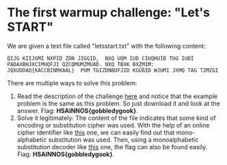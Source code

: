 # The first warmup challenge: "Let's START"
We are given a text file called "letsstart.txt" with the following content:

    QIJG KIIJGMI NXPID ZDN JIGGID,  NXQ UQM IUD CIUQHUIB TÜG IUDI PADAXBHJXCIMUQFJI QZCQMUMZMUAD. NXQ TBXK BXZMIM: JQXUDDAQ{KACCBINRKAAL}  PUM TGIZDNBUFJID KGÜßID WJUMI JXMQ TAG TZMZGI
There are multiple ways to solve this problem:
1. Read the description of the challenge [here](https://www.hs-augsburg.de/Informatik/HSA-innos/Institut/White-Hats-for-Future-2023.html) and notice that the
example problem is the same as this problem. So just download it and look at the answer. Flag: **HSAINNOS{gobbledygook}**.
2. Solve it legitimately: The content of the file indicates that some kind of encoding or substitution cipher was used. With the help of an online cipher 
identifier like [this](https://www.dcode.fr/cipher-identifier) one, we can easily find out that mono-alphabetic substitution was used. Then, using a monoalphabetic 
substitution decoder like [this](https://www.dcode.fr/monoalphabetic-substitution) one, the flag can also be found easily. Flag: **HSAINNOS{gobbledygook}**. 
